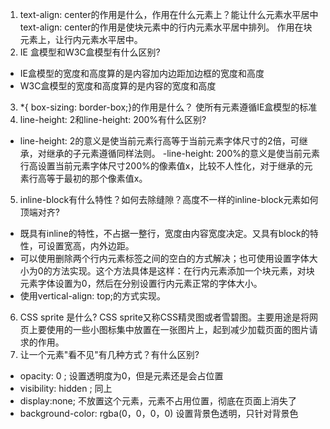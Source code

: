 1. text-align: center的作用是什么，作用在什么元素上？能让什么元素水平居中
text-align: center的作用是使块元素中的行内元素水平居中排列。
作用在块元素上，让行内元素水平居中。
2. IE 盒模型和W3C盒模型有什么区别?
  - IE盒模型的宽度和高度算的是内容加内边距加边框的宽度和高度
  - W3C盒模型的宽度和高度算的是内容的宽度和高度
3. *{ box-sizing: border-box;}的作用是什么？
使所有元素遵循IE盒模型的标准
4. line-height: 2和line-height: 200%有什么区别?
  - line-height: 2的意义是使当前元素行高等于当前元素字体尺寸的2倍，可继承，对继承的子元素遵循同样法则。
  -line-height: 200%的意义是使当前元素行高设置当前元素字体尺寸200%的像素值x，比较不人性化，对于继承的元素行高等于最初的那个像素值x。
5. inline-block有什么特性？如何去除缝隙？高度不一样的inline-block元素如何顶端对齐?
  - 既具有inline的特性，不占据一整行，宽度由内容宽度决定。又具有block的特性，可设置宽高，内外边距。
  - 可以使用删除两个行内元素标签之间的空白的方式解决；也可使用设置字体大小为0的方法实现。这个方法具体是这样：在行内元素添加一个块元素，对块元素字体设置为0，然后在分别设置行内元素正常的字体大小。
  - 使用vertical-align: top;的方式实现。
6. CSS sprite 是什么?
CSS sprite又称CSS精灵图或者雪碧图。主要用途是将网页上要使用的一些小图标集中放置在一张图片上，起到减少加载页面的图片请求的作用。
7. 让一个元素"看不见"有几种方式？有什么区别?
  - opacity: 0 ;  设置透明度为0，但是元素还是会占位置
  - visibility: hidden ; 同上
 - display:none;  不放置这个元素，元素不占用位置，彻底在页面上消失了
 - background-color: rgba(0，0，0，0)  设置背景色透明，只针对背景色
